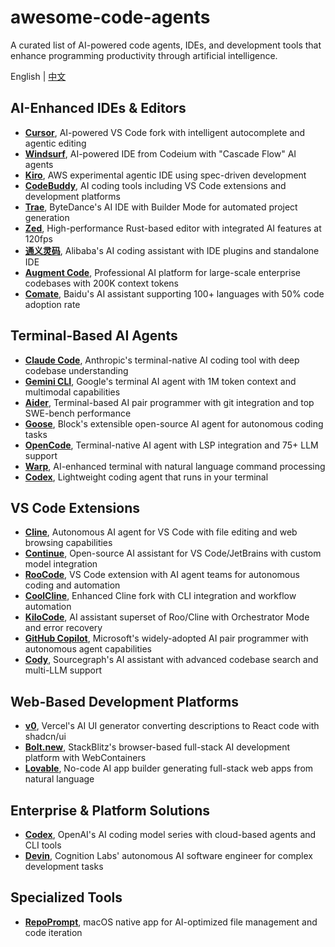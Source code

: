 # awesome-code-agents

A curated list of AI-powered code agents, IDEs, and development tools that enhance programming productivity through artificial intelligence.

English | [中文](README.zh-CN.md)

## AI-Enhanced IDEs & Editors

- **[Cursor](https://cursor.com/)**, AI-powered VS Code fork with intelligent autocomplete and agentic editing
- **[Windsurf](https://windsurf.com/)**, AI-powered IDE from Codeium with "Cascade Flow" AI agents
- **[Kiro](https://kiro.dev/)**, AWS experimental agentic IDE using spec-driven development
- **[CodeBuddy](https://www.codebuddy.com/)**, AI coding tools including VS Code extensions and development platforms
- **[Trae](https://www.trae.ai/)**, ByteDance's AI IDE with Builder Mode for automated project generation
- **[Zed](https://zed.dev/)**, High-performance Rust-based editor with integrated AI features at 120fps
- **[通义灵码](https://lingma.aliyun.com/)**, Alibaba's AI coding assistant with IDE plugins and standalone IDE
- **[Augment Code](https://www.augmentcode.com/)**, Professional AI platform for large-scale enterprise codebases with 200K context tokens
- **[Comate](https://comate.baidu.com/en)**, Baidu's AI assistant supporting 100+ languages with 50% code adoption rate

## Terminal-Based AI Agents

- **[Claude Code](https://www.anthropic.com/claude-code)**, Anthropic's terminal-native AI coding tool with deep codebase understanding
- **[Gemini CLI](https://github.com/google-gemini/gemini-cli)**, Google's terminal AI agent with 1M token context and multimodal capabilities
- **[Aider](https://aider.chat/)**, Terminal-based AI pair programmer with git integration and top SWE-bench performance
- **[Goose](https://block.github.io/goose/)**, Block's extensible open-source AI agent for autonomous coding tasks
- **[OpenCode](https://opencode.ai/)**, Terminal-native AI agent with LSP integration and 75+ LLM support
- **[Warp](https://www.warp.dev/)**, AI-enhanced terminal with natural language command processing
- **[Codex](https://github.com/openai/codex)**, Lightweight coding agent that runs in your terminal

## VS Code Extensions

- **[Cline](https://cline.bot/)**, Autonomous AI agent for VS Code with file editing and web browsing capabilities
- **[Continue](https://www.continue.dev/)**, Open-source AI assistant for VS Code/JetBrains with custom model integration
- **[RooCode](https://roocode.com/)**, VS Code extension with AI agent teams for autonomous coding and automation
- **[CoolCline](https://github.com/coolcline/coolcline)**, Enhanced Cline fork with CLI integration and workflow automation
- **[KiloCode](https://kilocode.ai/)**, AI assistant superset of Roo/Cline with Orchestrator Mode and error recovery
- **[GitHub Copilot](https://github.com/features/copilot)**, Microsoft's widely-adopted AI pair programmer with autonomous agent capabilities
- **[Cody](https://sourcegraph.com/cody)**, Sourcegraph's AI assistant with advanced codebase search and multi-LLM support

## Web-Based Development Platforms

- **[v0](https://v0.dev/)**, Vercel's AI UI generator converting descriptions to React code with shadcn/ui
- **[Bolt.new](https://bolt.new/)**, StackBlitz's browser-based full-stack AI development platform with WebContainers
- **[Lovable](https://lovable.dev/)**, No-code AI app builder generating full-stack web apps from natural language

## Enterprise & Platform Solutions

- **[Codex](https://openai.com/codex/)**, OpenAI's AI coding model series with cloud-based agents and CLI tools
- **[Devin](https://cognition.ai/)**, Cognition Labs' autonomous AI software engineer for complex development tasks

## Specialized Tools

- **[RepoPrompt](https://repoprompt.com/)**, macOS native app for AI-optimized file management and code iteration
